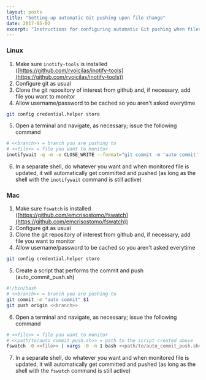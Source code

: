 ```yaml
---
layout: posts
title: "Setting-up automatic Git pushing upon file change"
date: 2017-05-02
excerpt: "Instructions for configuring automatic Git pushing when files change. Useful for live coding demos."
---
```


### Linux
1. Make sure `inotify-tools` is installed ([https://github.com/rvoicilas/inotify-tools](https://github.com/rvoicilas/inotify-tools))
2. Configure git as usual
3. Clone the git repository of interest from github and, if necessary, add file you want to monitor
4. Allow username/password to be cached so you aren't asked everytime
```bash
git config credential.helper store
```
5. Open a terminal and navigate, as necessary; issue the following command
```bash
# <<branch>> = branch you are pushing to
# <<file>> = file you want to monitor
inotifywait -q -m -e CLOSE_WRITE --format="git commit -m 'auto commit' %w && git push origin <<branch>>" <<file>> | bash
```
6. In a separate shell, do whatever you want and when monitored file is updated, it will automatically get committed and pushed (as long as the shell with the `inotifywait` command is still active)

### Mac
1. Make sure `fswatch` is installed ([https://github.com/emcrisostomo/fswatch](https://github.com/emcrisostomo/fswatch))
2. Configure git as usual
3. Clone the git repository of interest from github and, if necessary, add file you want to monitor
4. Allow username/password to be cached so you aren't asked everytime
```bash
git config credential.helper store
```
5. Create a script that performs the commit and push (auto_commit_push.sh)
```bash
#!/bin/bash
# <<branch>> = branch you are pushing to
git commit -m "auto commit" $1
git push origin <<branch>>
```
6. Open a terminal and navigate, as necessary; issue the following command
```bash
# <<file>> = file you want to monitor
# <<path/to/auto_commit_push.sh>> = path to the script created above
fswatch -0 <<file>> | xargs -0 -n 1 bash <<path/to/auto_commit_push.sh>>
```
7. In a separate shell, do whatever you want and when monitored file is updated, it will automatically get committed and pushed (as long as the shell with the `fswatch` command is still active)
